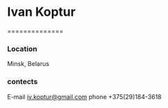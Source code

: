 # Ivan Koptur
==============

### Location
Minsk, Belarus

### contects
E-mail iv.koptur@gmail.com
phone +375(29)184-3618